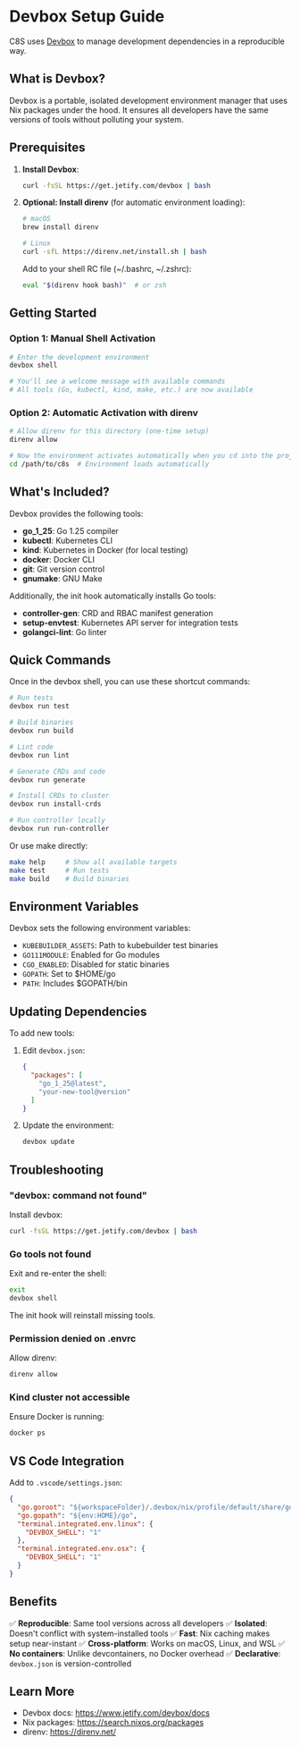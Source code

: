 # Devbox Setup Guide

C8S uses [Devbox](https://www.jetify.com/devbox) to manage development dependencies in a reproducible way.

## What is Devbox?

Devbox is a portable, isolated development environment manager that uses Nix packages under the hood. It ensures all developers have the same versions of tools without polluting your system.

## Prerequisites

1. **Install Devbox**:
   ```bash
   curl -fsSL https://get.jetify.com/devbox | bash
   ```

2. **Optional: Install direnv** (for automatic environment loading):
   ```bash
   # macOS
   brew install direnv

   # Linux
   curl -sfL https://direnv.net/install.sh | bash
   ```

   Add to your shell RC file (~/.bashrc, ~/.zshrc):
   ```bash
   eval "$(direnv hook bash)"  # or zsh
   ```

## Getting Started

### Option 1: Manual Shell Activation

```bash
# Enter the development environment
devbox shell

# You'll see a welcome message with available commands
# All tools (Go, kubectl, kind, make, etc.) are now available
```

### Option 2: Automatic Activation with direnv

```bash
# Allow direnv for this directory (one-time setup)
direnv allow

# Now the environment activates automatically when you cd into the project
cd /path/to/c8s  # Environment loads automatically
```

## What's Included?

Devbox provides the following tools:

- **go_1_25**: Go 1.25 compiler
- **kubectl**: Kubernetes CLI
- **kind**: Kubernetes in Docker (for local testing)
- **docker**: Docker CLI
- **git**: Git version control
- **gnumake**: GNU Make

Additionally, the init hook automatically installs Go tools:
- **controller-gen**: CRD and RBAC manifest generation
- **setup-envtest**: Kubernetes API server for integration tests
- **golangci-lint**: Go linter

## Quick Commands

Once in the devbox shell, you can use these shortcut commands:

```bash
# Run tests
devbox run test

# Build binaries
devbox run build

# Lint code
devbox run lint

# Generate CRDs and code
devbox run generate

# Install CRDs to cluster
devbox run install-crds

# Run controller locally
devbox run run-controller
```

Or use make directly:

```bash
make help     # Show all available targets
make test     # Run tests
make build    # Build binaries
```

## Environment Variables

Devbox sets the following environment variables:

- `KUBEBUILDER_ASSETS`: Path to kubebuilder test binaries
- `GO111MODULE`: Enabled for Go modules
- `CGO_ENABLED`: Disabled for static binaries
- `GOPATH`: Set to $HOME/go
- `PATH`: Includes $GOPATH/bin

## Updating Dependencies

To add new tools:

1. Edit `devbox.json`:
   ```json
   {
     "packages": [
       "go_1_25@latest",
       "your-new-tool@version"
     ]
   }
   ```

2. Update the environment:
   ```bash
   devbox update
   ```

## Troubleshooting

### "devbox: command not found"

Install devbox:
```bash
curl -fsSL https://get.jetify.com/devbox | bash
```

### Go tools not found

Exit and re-enter the shell:
```bash
exit
devbox shell
```

The init hook will reinstall missing tools.

### Permission denied on .envrc

Allow direnv:
```bash
direnv allow
```

### Kind cluster not accessible

Ensure Docker is running:
```bash
docker ps
```

## VS Code Integration

Add to `.vscode/settings.json`:

```json
{
  "go.goroot": "${workspaceFolder}/.devbox/nix/profile/default/share/go",
  "go.gopath": "${env:HOME}/go",
  "terminal.integrated.env.linux": {
    "DEVBOX_SHELL": "1"
  },
  "terminal.integrated.env.osx": {
    "DEVBOX_SHELL": "1"
  }
}
```

## Benefits

✅ **Reproducible**: Same tool versions across all developers
✅ **Isolated**: Doesn't conflict with system-installed tools
✅ **Fast**: Nix caching makes setup near-instant
✅ **Cross-platform**: Works on macOS, Linux, and WSL
✅ **No containers**: Unlike devcontainers, no Docker overhead
✅ **Declarative**: `devbox.json` is version-controlled

## Learn More

- Devbox docs: https://www.jetify.com/devbox/docs
- Nix packages: https://search.nixos.org/packages
- direnv: https://direnv.net/
